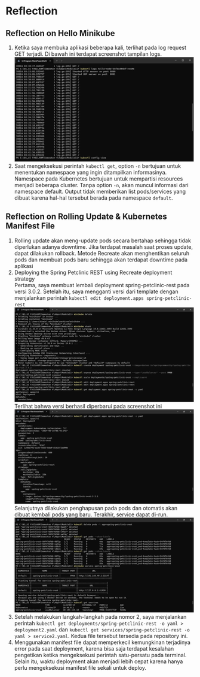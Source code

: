 # Reflection
## Reflection on Hello Minikube
1. Ketika saya membuka aplikasi beberapa kali, terlihat pada log request GET terjadi. Di bawah ini terdapat screenshot tampilan logs.
![Logs](img/Logs.png)
2. Saat mengeksekusi perintah `kubectl get`, option `-n` bertujuan untuk menentukan namespace yang ingin ditampilkan informasinya. Namespace pada Kubernetes bertujuan untuk mempartisi resources menjadi beberapa cluster. Tanpa option `-n`, akan muncul informasi dari namespace default. Output tidak memberikan list pods/services yang dibuat karena hal-hal tersebut berada pada namespace `default`.

## Reflection on Rolling Update & Kubernetes Manifest File

1. Rolling update akan meng-update pods secara bertahap sehingga tidak diperlukan adanya downtime. Jika terdapat masalah saat proses update, dapat dilakukan rollback. Metode Recreate akan menghentikan seluruh pods dan membuat pods baru sehingga akan terdapat downtime pada aplikasi
2. Deploying the Spring Petclinic REST using Recreate deployment strategy<br>
Pertama, saya membuat lembali deployment spring-petclinic-rest pada versi 3.0.2. Setelah itu, saya mengganti versi dari template dengan menjalankan perintah `kubectl edit deployment.apps spring-petclinic-rest`
![createagain](img/createagain.png)
Terlihat bahwa versi berhasil diperbarui pada screenshot ini
![newver](img/newver.png)
Selanjutnya dilakukan penghapusan pada pods dan otomatis akan dibuat kembali pods yang baru. Terakhir, service dapat di-run.
![newpods](img/newpods.png)
3. Setelah melakukan langkah-langkah pada nomor 2, saya menjalankan perintah `kubectl get deployments/spring-petclinic-rest -o yaml > deployment2.yaml` dan `kubectl get services/spring-petclinic-rest -o yaml > service2.yaml`. Kedua file tersebut tersedia pada repository ini.
4. Menggunakan manifest file dapat memperkecil kemungkinan terjadinya error pada saat deployment, karena bisa saja terdapat kesalahan pengetikan ketika mengeksekusi perintah satu-persatu pada terminal. Selain itu, waktu deployment akan menjadi lebih cepat karena hanya perlu mengeksekusi manifest file sekali untuk deploy.